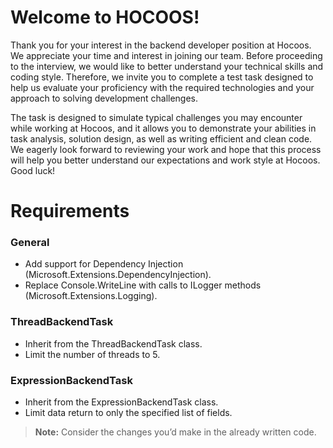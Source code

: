 # Welcome to HOCOOS!

Thank you for your interest in the backend developer position at Hocoos. We appreciate your time and interest in joining our team. Before proceeding to the interview, we would like to better understand your technical skills and coding style. Therefore, we invite you to complete a test task designed to help us evaluate your proficiency with the required technologies and your approach to solving development challenges.

The task is designed to simulate typical challenges you may encounter while working at Hocoos, and it allows you to demonstrate your abilities in task analysis, solution design, as well as writing efficient and clean code. We eagerly look forward to reviewing your work and hope that this process will help you better understand our expectations and work style at Hocoos. Good luck!

# Requirements

### General
- Add support for Dependency Injection (Microsoft.Extensions.DependencyInjection).
- Replace Console.WriteLine with calls to ILogger methods (Microsoft.Extensions.Logging).

### ThreadBackendTask
- Inherit from the ThreadBackendTask class.
- Limit the number of threads to 5.

### ExpressionBackendTask
- Inherit from the ExpressionBackendTask class.
- Limit data return to only the specified list of fields.

> **Note:** Consider the changes you’d make in the already written code.